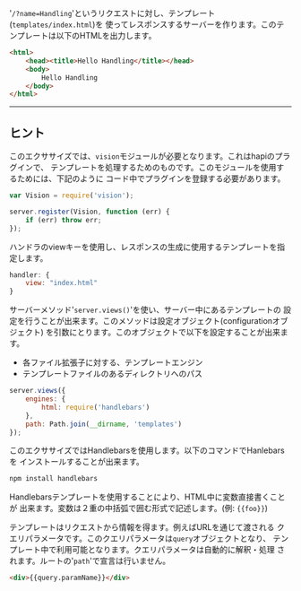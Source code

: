 '`/?name=Handling`'というリクエストに対し、テンプレート(`templates/index.html`)を
使ってレスポンスするサーバーを作ります。このテンプレートは以下のHTMLを出力します。

```html
<html>
    <head><title>Hello Handling</title></head>
    <body>
        Hello Handling
    </body>
</html>
```

-----------------------------------------------------------------
## ヒント

このエクササイズでは、`vision`モジュールが必要となります。これはhapiのプラグインで、
テンプレートを処理するためのものです。このモジュールを使用するためには、下記のように
コード中でプラグインを登録する必要があります。

```js
var Vision = require('vision');

server.register(Vision, function (err) {
    if (err) throw err;
});
```

ハンドラのviewキーを使用し、レスポンスの生成に使用するテンプレートを指定します。

```js
handler: {
    view: "index.html"
}
```

サーバーメソッド'`server.views()`'を使い、サーバー中にあるテンプレートの
設定を行うことが出来ます。このメソッドは設定オブジェクト(configurationオブジェクト)
を引数にとります。このオブジェクトで以下を設定することが出来ます。

* 各ファイル拡張子に対する、テンプレートエンジン
* テンプレートファイルのあるディレクトリへのパス

```js
server.views({
    engines: {
        html: require('handlebars')
    },
    path: Path.join(__dirname, 'templates')
});
```

このエクササイズではHandlebarsを使用します。以下のコマンドでHanlebarsを
インストールすることが出来ます。

```sh
npm install handlebars
```

Handlebarsテンプレートを使用することにより、HTML中に変数直接書くことが
出来ます。変数は２重の中括弧で囲む形式で記述します。(例: `{{foo}}`)

テンプレートはリクエストから情報を得ます。例えばURLを通じて渡される
クエリパラメータです。このクエリパラメータは`query`オブジェクトとなり、
テンプレート中で利用可能となります。クエリパラメータは自動的に解釈・処理
されます。ルートの'`path`'で宣言は行いません。


```html
<div>{{query.paramName}}</div>
```
